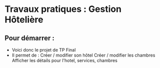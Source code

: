 # Travaux pratiques : Gestion Hôtelière

## Pour démarrer :

- Voici donc le projet de TP Final
- Il permet de :
  Créer / modifier son hôtel
  Créer / modifier les chambres
  Afficher les détails pour l'hotel, services, chambres
